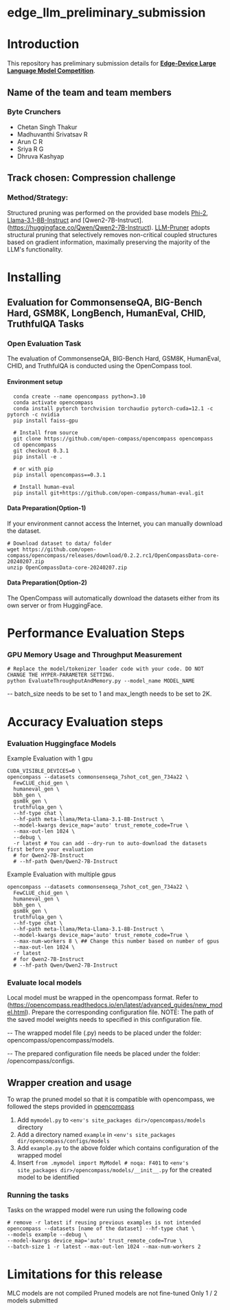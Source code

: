 # edge_llm_preliminary_submission
# Introduction
 
This repository has preliminary submission details for [**Edge-Device Large Language Model Competition**](https://github.com/TianjinYellow/EdgeDeviceLLMCompetition-Starting-Kit).
## Name of the team and team members 
### Byte Crunchers
- Chetan Singh Thakur
- Madhuvanthi Srivatsav R 
- Arun C R 
- Sriya R G  
- Dhruva Kashyap
 
## Track chosen: Compression challenge
### Method/Strategy:
Structured pruning was performed on the provided base models [Phi-2](https://huggingface.co/microsoft/phi-2), [Llama-3.1-8B-Instruct](https://huggingface.co/meta-llama/Meta-Llama-3.1-8B-Instruct) and [Qwen2-7B-Instruct]. (https://huggingface.co/Qwen/Qwen2-7B-Instruct).
[LLM-Pruner](https://arxiv.org/abs/2305.11627) adopts structural pruning that selectively removes non-critical coupled structures based on gradient information, maximally preserving the majority of the LLM's functionality.
 
# Installing
## Evaluation for CommonsenseQA, BIG-Bench Hard, GSM8K, LongBench, HumanEval, CHID, TruthfulQA Tasks
### Open Evaluation Task
The evaluation of CommonsenseQA, BIG-Bench Hard, GSM8K, HumanEval, CHID, and TruthfulQA is conducted using the OpenCompass tool.
#### Environment setup

```
  conda create --name opencompass python=3.10 
  conda activate opencompass
  conda install pytorch torchvision torchaudio pytorch-cuda=12.1 -c pytorch -c nvidia
  pip install faiss-gpu

  # Install from source 
  git clone https://github.com/open-compass/opencompass opencompass
  cd opencompass
  git checkout 0.3.1
  pip install -e .

  # or with pip 
  pip install opencompass==0.3.1

  # Install human-eval
  pip install git+https://github.com/open-compass/human-eval.git
```
#### Data Preparation(Option-1)

If your environment cannot access the Internet, you can manually download the dataset.

```
# Download dataset to data/ folder
wget https://github.com/open-compass/opencompass/releases/download/0.2.2.rc1/OpenCompassData-core-20240207.zip
unzip OpenCompassData-core-20240207.zip
```
#### Data Preparation(Option-2)

The OpenCompass will automatically download the datasets either from its own server or from HuggingFace.


# Performance Evaluation Steps
### GPU Memory Usage and Throughput Measurement
```
# Replace the model/tokenizer loader code with your code. DO NOT CHANGE THE HYPER-PARAMETER SETTING.
python EvaluateThroughputAndMemory.py --model_name MODEL_NAME
```
-- batch_size needs to be set to 1 and max_length needs to be set to 2K.


 
# Accuracy Evaluation steps

### Evaluation Huggingface Models

Example Evaluation with 1 gpu
```
CUDA_VISIBLE_DEVICES=0 \
opencompass --datasets commonsenseqa_7shot_cot_gen_734a22 \ 
  FewCLUE_chid_gen \ 
  humaneval_gen \
  bbh_gen \
  gsm8k_gen \ 
  truthfulqa_gen \
  --hf-type chat \
  --hf-path meta-llama/Meta-Llama-3.1-8B-Instruct \
  --model-kwargs device_map='auto' trust_remote_code=True \
  --max-out-len 1024 \
  --debug \ 
  -r latest # You can add --dry-run to auto-download the datasets first before your evaluation
  # for Qwen2-7B-Instruct
  # --hf-path Qwen/Qwen2-7B-Instruct

```
Example Evaluation with multiple gpus
```
opencompass --datasets commonsenseqa_7shot_cot_gen_734a22 \
  FewCLUE_chid_gen \
  humaneval_gen \
  bbh_gen \
  gsm8k_gen \
  truthfulqa_gen \
  --hf-type chat \
  --hf-path meta-llama/Meta-Llama-3.1-8B-Instruct \
  --model-kwargs device_map='auto' trust_remote_code=True \
  --max-num-workers 8 \ ## Change this number based on number of gpus 
  --max-out-len 1024 \
  -r latest
  # for Qwen2-7B-Instruct
  # --hf-path Qwen/Qwen2-7B-Instruct
```

### Evaluate local models

Local model must be wrapped in the opencompass format. Refer to (https://opencompass.readthedocs.io/en/latest/advanced_guides/new_model.html).
Prepare the corresponding configuration file.
NOTE: The path of the saved model weights needs to specified in this configuration file. 

-- The wrapped model file (.py) needs to be placed under the folder: opencompass/opencompass/models.

-- The prepared configuration file needs be placed under the folder: /opencompass/configs. 
## Wrapper creation and usage
 
To wrap the pruned model so that it is compatible with opencompass, we followed the steps provided in [opencompass](https://opencompass.readthedocs.io/en/latest/advanced_guides/new_model.html)
 
1. Add ``mymodel.py`` to  ``<env's site_packages dir>/opencompass/models`` directory
2. Add a directory named `example` in ``<env's site_packages dir/opencompass/configs/models`` 
3. Add ``example.py`` to the above folder which contains configuration of the wrapped model
4. Insert ``from .mymodel import MyModel # noqa: F401`` to ``<env's site_packages dir>/opencompass/models/__init__.py`` for the created model to be identified
 
### Running the tasks
 
Tasks on the wrapped model were run using the following code
```
# remove -r latest if reusing previous examples is not intended
opencompass --datasets [name of the dataset] --hf-type chat \
--models example --debug \
--model-kwargs device_map='auto' trust_remote_code=True \
--batch-size 1 -r latest --max-out-len 1024 --max-num-workers 2
```
 
 
# Limitations for this release
MLC models are not compiled
Pruned models are not fine-tuned
Only 1 / 2 models submitted
